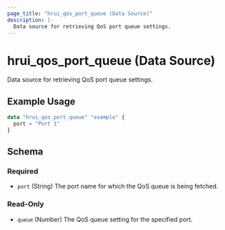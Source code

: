 ```yaml
---
page_title: "hrui_qos_port_queue (Data Source)"
description: |-
  Data source for retrieving QoS port queue settings.
---
```


# hrui_qos_port_queue (Data Source)

Data source for retrieving QoS port queue settings.

## Example Usage

```terraform
data "hrui_qos_port_queue" "example" {
  port = "Port 1"
}
```

<!-- schema generated by tfplugindocs -->
## Schema

### Required

- `port` (String) The port name for which the QoS queue is being fetched.

### Read-Only

- `queue` (Number) The QoS queue setting for the specified port.



